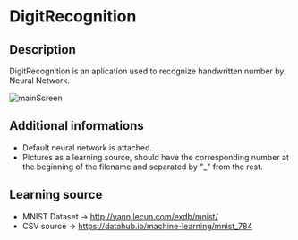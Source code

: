 # DigitRecognition
## Description
DigitRecognition is an aplication used to recognize handwritten number by Neural Network.

![mainScreen](https://user-images.githubusercontent.com/63982270/108611134-cbd99b00-73db-11eb-8cd1-0dedc2d9160a.PNG)

## Additional informations
* Default neural network is attached.
* Pictures as a learning source, should have the corresponding number at the beginning of the filename and separated by "_" from the rest.
## Learning source
* MNIST Dataset -> http://yann.lecun.com/exdb/mnist/
* CSV source -> https://datahub.io/machine-learning/mnist_784
